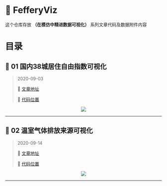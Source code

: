 # :art: FefferyViz
这个仓库存放 **（在模仿中精进数据可视化）** 系列文章代码及数据附件内容

# 目录

## :house_with_garden: 01 国内38城居住自由指数可视化

> 2020-09-03
> 
> :memo: [文章地址](https://www.cnblogs.com/feffery/p/13609274.html)
> 
> :gem: [代码位置](https://github.com/CNFeffery/FefferyViz/tree/master/assets/01%EF%BC%9A%E5%9B%BD%E5%86%8538%E5%9F%8E%E5%B1%85%E4%BD%8F%E8%87%AA%E7%94%B1%E6%8C%87%E6%95%B0%E5%8F%AF%E8%A7%86%E5%8C%96)

<center><img src="https://raw.githubusercontent.com/CNFeffery/FefferyViz/master/assets/01%EF%BC%9A%E5%9B%BD%E5%86%8538%E5%9F%8E%E5%B1%85%E4%BD%8F%E8%87%AA%E7%94%B1%E6%8C%87%E6%95%B0%E5%8F%AF%E8%A7%86%E5%8C%96/01%EF%BC%9A%E5%9B%BD%E5%86%8538%E5%9F%8E%E5%B1%85%E4%BD%8F%E8%87%AA%E7%94%B1%E6%8C%87%E6%95%B0%E5%8F%AF%E8%A7%86%E5%8C%96.png" style="zoom:100%;" /></center><center><font size=2></font></center>

---

## :red_car: 02 温室气体排放来源可视化

> 2020-09-14
> 
> :memo: [文章地址](https://www.cnblogs.com/feffery/p/13662551.html)
> 
> :crown: [代码位置](https://github.com/CNFeffery/FefferyViz/tree/master/assets/02%EF%BC%9A%E6%B8%A9%E5%AE%A4%E6%B0%94%E4%BD%93%E6%8E%92%E6%94%BE%E6%9D%A5%E6%BA%90%E5%8F%AF%E8%A7%86%E5%8C%96)

<center><img src="https://raw.githubusercontent.com/CNFeffery/FefferyViz/master/assets/02%EF%BC%9A%E6%B8%A9%E5%AE%A4%E6%B0%94%E4%BD%93%E6%8E%92%E6%94%BE%E6%9D%A5%E6%BA%90%E5%8F%AF%E8%A7%86%E5%8C%96/02%EF%BC%9A%E6%B8%A9%E5%AE%A4%E6%B0%94%E4%BD%93%E6%8E%92%E6%94%BE%E6%9D%A5%E6%BA%90%E5%8F%AF%E8%A7%86%E5%8C%96.png" style="zoom:100%;" /></center><center><font size=2></font></center>

---
